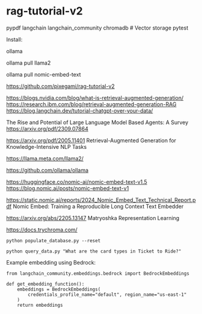 # rag-tutorial-v2


pypdf
langchain
langchain_community
chromadb # Vector storage
pytest

Install:

ollama

ollama pull llama2

ollama pull nomic-embed-text


https://github.com/pixegami/rag-tutorial-v2

https://blogs.nvidia.com/blog/what-is-retrieval-augmented-generation/
https://research.ibm.com/blog/retrieval-augmented-generation-RAG
https://blog.langchain.dev/tutorial-chatgpt-over-your-data/


The Rise and Potential of Large Language Model Based Agents: A Survey
https://arxiv.org/pdf/2309.07864

https://arxiv.org/pdf/2005.11401
Retrieval-Augmented Generation for Knowledge-Intensive NLP Tasks

https://llama.meta.com/llama2/

https://github.com/ollama/ollama


https://huggingface.co/nomic-ai/nomic-embed-text-v1.5
https://blog.nomic.ai/posts/nomic-embed-text-v1

https://static.nomic.ai/reports/2024_Nomic_Embed_Text_Technical_Report.pdf
Nomic Embed: Training a Reproducible Long Context Text Embedder

https://arxiv.org/abs/2205.13147
Matryoshka Representation Learning

https://docs.trychroma.com/



`python populate_database.py --reset`

`python query_data.py "What are the card types in Ticket to Ride?"`


Example embedding using Bedrock:

```
from langchain_community.embeddings.bedrock import BedrockEmbeddings

def get_embedding_function():
    embeddings = BedrockEmbeddings(
        credentials_profile_name="default", region_name="us-east-1"
    )
    return embeddings

```
